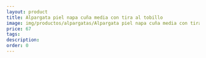 ```yaml
---
layout: product
title: Alpargata piel napa cuña media con tira al tobillo 
image: img/productos/alpargatas/Alpargata piel napa cuña media con tira al tobillo =67.webp
price: 67
tags: 
description: 
order: 0
---
```

